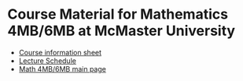 # Course Material for Mathematics 4MB/6MB at McMaster University

- [Course information sheet](handouts/4mbinfo_2018.pdf)
- [Lecture Schedule](lectures/LectureSchedule.md)
- [Math 4MB/6MB main page](https://davidearn.github.io/math4mb/)
